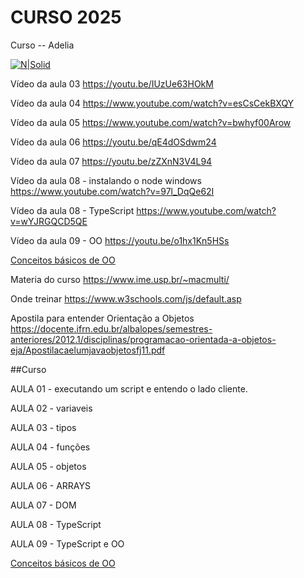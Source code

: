 # CURSO 2025


Curso -- Adelia

[![N|Solid](https://images.pexels.com/photos/163157/mario-luigi-figures-funny-163157.jpeg?auto=compress&cs=tinysrgb&dpr=3&h=750&w=1260)](https://github.com/vanderfranco/)


Vídeo da aula 03
https://youtu.be/IUzUe63HOkM

Vídeo da aula 04
https://www.youtube.com/watch?v=esCsCekBXQY

Vídeo da aula 05
https://www.youtube.com/watch?v=bwhyf00Arow

Vídeo da aula 06
https://youtu.be/qE4dOSdwm24

Vídeo da aula 07 
https://youtu.be/zZXnN3V4L94

Vídeo da aula 08 - instalando o node windows
https://www.youtube.com/watch?v=97l_DqQe62I

Vídeo da aula 08 - TypeScript
https://www.youtube.com/watch?v=wYJRGQCD5QE

Vídeo da aula 09 - OO
https://youtu.be/o1hx1Kn5HSs

[Conceitos básicos de OO](oo.md)

Materia do curso
https://www.ime.usp.br/~macmulti/

Onde treinar 
https://www.w3schools.com/js/default.asp

Apostila para entender Orientação a Objetos 
https://docente.ifrn.edu.br/albalopes/semestres-anteriores/2012.1/disciplinas/programacao-orientada-a-objetos-eja/Apostilacaelumjavaobjetosfj11.pdf

##Curso

AULA 01 - executando um script e entendo o lado cliente. 

AULA 02 - variaveis

AULA 03 - tipos
 
AULA 04 - funções

AULA 05 - objetos

AULA 06 - ARRAYS
 
AULA 07 - DOM

AULA 08 - TypeScript

AULA 09 - TypeScript e OO

[Conceitos básicos de OO](oo.md)


